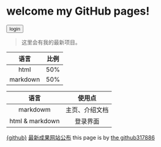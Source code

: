 # welcome my GitHub pages!

<button><a herf='https://github.com/317886/web/blob/main/text.md'>login</a></button>

>这里会有我的最新项目。

|语言|比例|
|:--:|:--:|
|html|50%|
|markdown|50%|


|语言|使用点|
|:--:|:--:|
|markdowm|主页、介绍文档|
|html & markdown|登录界面|

[{github}](https://github.com/317886)
[最新成果网站公布](https://github.com/317886/317886.github.io/blob/main/css.html)
this page is by [the github317886](https://github.317886)


